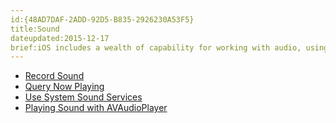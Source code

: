 ```yaml
---
id:{48AD7DAF-2ADD-92D5-B835-2926230A53F5}  
title:Sound
dateupdated:2015-12-17  
brief:iOS includes a wealth of capability for working with audio, using frameworks such as AVFoundation and Core Audio. This section includes recipes showing how to work with these frameworks.  
---
```


-  [Record Sound](/recipes/ios/media/sound/record_sound)
-  [Query Now Playing](/recipes/ios/media/sound/query_now_playing)
-  [Use System Sound Services](/recipes/ios/media/sound/syssound-example)
-  [Playing Sound with AVAudioPlayer](/recipes/ios/media/sound/avaudioplayer)